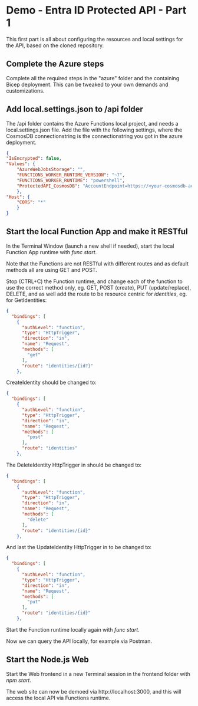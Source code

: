 # Demo - Entra ID Protected API - Part 1

This first part is all about configuring the resources and local settings for the API, based on the cloned repository.

## Complete the Azure steps

Complete all the required steps in the "azure" folder and the containing Bicep deployment. This can be tweaked to your own demands and customizations.

## Add local.settings.json to /api folder

The /api folder contains the Azure Functions local project, and needs a local.settings.json file. Add the file with the following settings, where the CosmosDB connectionstring is the connectionstring you got in the azure deployment.

```json
{
"IsEncrypted": false,
"Values": {
    "AzureWebJobsStorage": "",
    "FUNCTIONS_WORKER_RUNTIME_VERSION": "~7",
    "FUNCTIONS_WORKER_RUNTIME": "powershell",
    "ProtectedAPI_CosmosDB": "AccountEndpoint=https://<your-cosmosdb-account>.documents.azure.com:443//;AccountKey=jnrSbHmSDDDVzo1St4mWSHn……;"
    },
"Host": {
    "CORS": "*"
    }
}
```

## Start the local Function App and make it RESTful

In the Terminal Window (launch a new shell if needed), start the local Function App runtime with *func start*.

Note that the Functions are not RESTful with different routes and as default methods all are using GET and POST.

Stop (CTRL+C) the Function runtime, and change each of the function to use the correct method only, eg. GET, POST (create), PUT (update/replace), DELETE, and as well add the route to be resource centric for *identities*, eg. for GetIdentities:

```json
{
  "bindings": [
    {
      "authLevel": "function",
      "type": "HttpTrigger",
      "direction": "in",
      "name": "Request",
      "methods": [
        "get"
      ],
      "route": "identities/{id?}"      
    },
```

CreateIdentity should be changed to:
```json
{
  "bindings": [
    {
      "authLevel": "function",
      "type": "HttpTrigger",
      "direction": "in",
      "name": "Request",
      "methods": [
        "post"
      ],
      "route": "identities"      
    },
```

The DeleteIdentity HttpTrigger in should be changed to:
```json
{
  "bindings": [
    {
      "authLevel": "function",
      "type": "HttpTrigger",
      "direction": "in",
      "name": "Request",
      "methods": [
        "delete"
      ],
      "route": "identities/{id}"      
    },
```
And last the UpdateIdentity HttpTrigger in to be changed to:
```json
{
  "bindings": [
    {
      "authLevel": "function",
      "type": "HttpTrigger",
      "direction": "in",
      "name": "Request",
      "methods": [
        "put"
      ],
      "route": "identities/{id}"
    },
```

Start the Function runtime locally again with *func start*. 

Now we can query the API locally, for example via Postman.

## Start the Node.js Web

Start the Web frontend in a new Terminal session in the frontend folder with *npm start*.

The web site can now be demoed via http://localhost:3000, and this will access the local API via Functions runtime.
